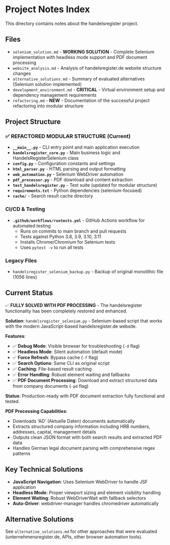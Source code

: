 # Project Notes Index

This directory contains notes about the handelsregister project.

## Files

- `selenium_solution.md` - **WORKING SOLUTION** - Complete Selenium implementation with headless mode support and PDF document processing
- `website_analysis.md` - Analysis of handelsregister.de website structure changes
- `alternative_solutions.md` - Summary of evaluated alternatives (Selenium solution implemented)
- `development_environment.md` - **CRITICAL** - Virtual environment setup and dependency management requirements
- `refactoring.md` - **NEW** - Documentation of the successful project refactoring into modular structure

## Project Structure

### ✅ **REFACTORED MODULAR STRUCTURE** (Current)

- **`__main__.py`** - CLI entry point and main application execution
- **`handelsregister_core.py`** - Main business logic and HandelsRegisterSelenium class
- **`config.py`** - Configuration constants and settings
- **`html_parser.py`** - HTML parsing and output formatting
- **`web_automation.py`** - Selenium WebDriver automation
- **`pdf_processor.py`** - PDF download and content extraction
- **`test_handelsregister.py`** - Test suite (updated for modular structure)
- **`requirements.txt`** - Python dependencies (selenium-focused)
- **`cache/`** - Search result cache directory

### CI/CD & Testing

- **`.github/workflows/runtests.yml`** - GitHub Actions workflow for automated testing
  - Runs on commits to main branch and pull requests
  - Tests against Python 3.8, 3.9, 3.10, 3.11
  - Installs Chrome/Chromium for Selenium tests
  - Uses `pytest -v` to run all tests

### Legacy Files

- `handelsregister_selenium_backup.py` - Backup of original monolithic file (1056 lines)

## Current Status

✅ **FULLY SOLVED WITH PDF PROCESSING** - The handelsregister functionality has been completely restored and enhanced.

**Solution**: `handelsregister_selenium.py` - Selenium-based script that works with the modern JavaScript-based handelsregister.de website.

**Features**:

- ✅ **Debug Mode**: Visible browser for troubleshooting (`-d` flag)
- ✅ **Headless Mode**: Silent automation (default mode)
- ✅ **Force Refresh**: Bypass cache (`-f` flag)
- ✅ **Search Options**: Same CLI as original script
- ✅ **Caching**: File-based result caching
- ✅ **Error Handling**: Robust element waiting and fallbacks
- ✅ **PDF Document Processing**: Download and extract structured data from company documents (`-pd` flag)

**Status**: Production-ready with PDF document extraction fully functional and tested.

**PDF Processing Capabilities**:

- Downloads 'AD' (Aktuelle Daten) documents automatically
- Extracts structured company information including HRB numbers, addresses, capital, management details
- Outputs clean JSON format with both search results and extracted PDF data
- Handles German legal document parsing with comprehensive regex patterns

## Key Technical Solutions

- **JavaScript Navigation**: Uses Selenium WebDriver to handle JSF application
- **Headless Mode**: Proper viewport sizing and element visibility handling
- **Element Waiting**: Robust WebDriverWait with fallback selectors
- **Auto-Driver**: webdriver-manager handles chromedriver automatically

## Alternative Solutions

See `alternative_solutions.md` for other approaches that were evaluated (unternehmensregister.de, APIs, other browser automation tools).
